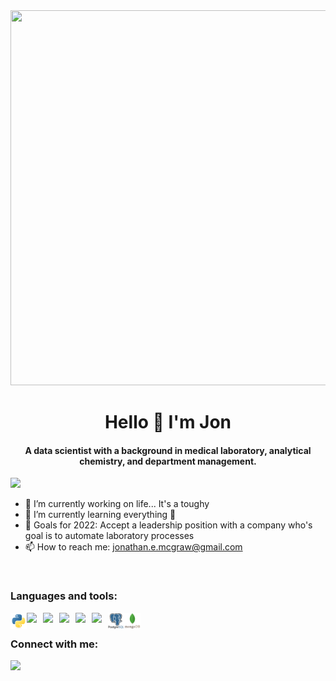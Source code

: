 <img src="https://user-images.githubusercontent.com/24931398/154011748-ea9a15c4-84d7-4eb6-b4b7-cef805bae9cb.jpg" width="1200" height=600>

<h1 align="center" dir="auto">Hello 👋 I'm Jon</h1>
<h4 align="center" dir="auto"> A data scientist with a background in medical laboratory, analytical chemistry, and department management.</h3>

![](https://komarev.com/ghpvc/?username=jonathan-mcgraw&style=palstic)
- 🔭 I’m currently working on life... It's a toughy
- 🌱 I’m currently learning everything 🤣
- 🚀 Goals for 2022: Accept a leadership position with a company who's goal is to automate laboratory processes
- 📫 How to reach me: jonathan.e.mcgraw@gmail.com

</br>
<h3 align="left" dir="auto">Languages and tools:</h3>
<img align="left" width="26px" src="https://raw.githubusercontent.com/devicons/devicon/master/icons/python/python-original.svg"/>
<img align="left" width="26px" src="https://camo.githubusercontent.com/b861b92581ad5a7b81147073d729eda727f71985d72f3dd198e0afd792a6f9de/68747470733a2f2f7777772e766563746f726c6f676f2e7a6f6e652f6c6f676f732f74656e736f72666c6f772f74656e736f72666c6f772d69636f6e2e737667"/>
<img align="left" width="26px" src="https://camo.githubusercontent.com/df12cb598044a3f38efc1f45e3580558c324cf8789b79487125044eeebcc4dee/68747470733a2f2f7777772e766563746f726c6f676f2e7a6f6e652f6c6f676f732f6865726f6b752f6865726f6b752d69636f6e2e737667"/>
<img align="left" width="26px" src="https://camo.githubusercontent.com/69ce21304adac467a8251181f98932e1785abd9d718cdd8edc78d1abbf2dcb49/68747470733a2f2f75706c6f61642e77696b696d656469612e6f72672f77696b6970656469612f636f6d6d6f6e732f302f30352f5363696b69745f6c6561726e5f6c6f676f5f736d616c6c2e737667"/>
<img align="left" width="26px" src="https://camo.githubusercontent.com/1b8a779f280e099e2d67ab949dad604e25ce0d321e66474c04430201790b3874/68747470733a2f2f7777772e766563746f726c6f676f2e7a6f6e652f6c6f676f732f73716c6974652f73716c6974652d69636f6e2e737667"/>
<img align="left" width="26px" src="https://camo.githubusercontent.com/cb2324a4c0e1910089f481d56e1f887d6e96114101987dfbb6ef6f9df1e0bf08/68747470733a2f2f7777772e766563746f726c6f676f2e7a6f6e652f6c6f676f732f706f636f6f5f666c61736b2f706f636f6f5f666c61736b2d69636f6e2e737667"/>
<img align="left" width="26px" src="https://raw.githubusercontent.com/devicons/devicon/master/icons/postgresql/postgresql-original-wordmark.svg"/>
<img align="left" width="26px" src="https://raw.githubusercontent.com/devicons/devicon/master/icons/mongodb/mongodb-original-wordmark.svg"/>

</br>
<h3 align="left" dir="auto">Connect with me:</h3>
<img align="left" href="https://www.linkedin.com/in/jonathan-mcgraw" src="https://raw.githubusercontent.com/rahuldkjain/github-profile-readme-generator/master/src/images/icons/Social/linked-in-alt.svg" width="26px"/>


<!--
**jonathan-mcgraw/jonathan-mcgraw** is a ✨ _special_ ✨ repository because its `README.md` (this file) appears on your GitHub profile.

Here are some ideas to get you started:

- 🔭 I’m currently working on ...
- 🌱 I’m currently learning ...
- 👯 I’m looking to collaborate on ...
- 🤔 I’m looking for help with ...
- 💬 Ask me about ...
- 📫 How to reach me: ...
- 😄 Pronouns: ...
- ⚡ Fun fact: ...
-->
